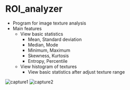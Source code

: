 # ROI_analyzer
- Program for image texture analysis
- Main features
  - View basic statistics
    - Mean, Standard deviation
    - Median, Mode
    - Minimum, Maximum
    - Skewness, Kurtosis
    - Entropy, Percentile
  - View histogram of textures
    - View basic statistics after adjust texture range

![capture1](https://user-images.githubusercontent.com/49828672/100877128-b1360b00-34eb-11eb-9422-0e51455cb08e.png)
![capture2](https://user-images.githubusercontent.com/49828672/100877144-b4c99200-34eb-11eb-8d9d-96a9dbbce7bb.png)
